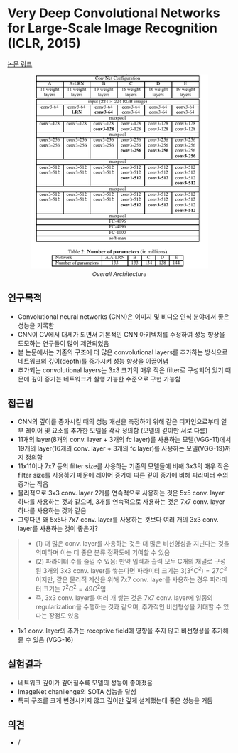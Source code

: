 # Very Deep Convolutional Networks for Large-Scale Image Recognition (ICLR, 2015)

[논문 링크](https://arxiv.org/abs/1409.1556)

<p align="center">
    <img width="400" alt='fig1' src="./img/06_08_01.png?raw=true"></br>
    <em><font size=2>Overall Architecture</font></em>
</p>

## 연구목적
- Convolutional neural networks (CNN)은 이미지 및 비디오 인식 분야에서 좋은 성능을 기록함
- CNN이 CV에서 대세가 되면서 기본적인 CNN 아키텍처를 수정하여 성능 향상을 도모하는 연구들이 많이 제안되었음
- 본 논문에서는 기존의 구조에 더 많은 convolutional layers를 추가하는 방식으로 네트워크의 깊이(depth)를 증가시켜 성능 향상을 이끌어냄
- 추가되는 convolutional layers는 3x3 크기의 매우 작은 filter로 구성되어 있기 때문에 깊이 증가는 네트워크가 실행 가능한 수준으로 구현 가능함

## 접근법
- CNN의 깊이를 증가시킬 때의 성능 개선을 측정하기 위해 같은 디자인으로부터 일부 레이어 및 요소를 추가한 모델을 각각 정의함 (모델의 깊이만 서로 다름)
- 11개의 layer(8개의 conv. layer + 3개의 fc layer)를 사용하는 모델(VGG-11)에서 19개의 layer(16개의 conv. layer + 3개의 fc layer)를 사용하는 모델(VGG-19)까지 정의함
- 11x11이나 7x7 등의 filter size를 사용하는 기존의 모델들에 비해 3x3의 매우 작은 filter size를 사용하기 때문에 레이어 증가에 따른 깊이 증가에 비해 파라미터 수의 증가는 작음
- 물리적으로 3x3 conv. layer 2개를 연속적으로 사용하는 것은 5x5 conv. layer 하나를 사용하는 것과 같으며, 3개를 연속적으로 사용하는 것은 7x7 conv. layer 하나를 사용하는 것과 같음
- 그렇다면 왜 5x5나 7x7 conv. layer를 사용하는 것보다 여러 개의 3x3 conv. layer를 사용하는 것이 좋은가?
> - (1) 더 많은 conv. layer를 사용하는 것은 더 많은 비선형성을 지닌다는 것을 의미하며 이는 더 좋은 분류 정확도에 기여할 수 있음
> - (2) 파라미터 수를 줄일 수 있음: 만약 입력과 출력 모두 C개의 채널로 구성된 3개의 3x3 conv. layer를 쌓는다면 파라미터 크기는 $3(3^2C^2)=27C^2$이지만, 같은 물리적 계산을 위해 7x7 conv. layer를 사용하는 경우 파라미터 크기는 $7^2C^2=49C^2$임. 
> - 즉, 3x3 conv. layer를 여러 개 쌓는 것은 7x7 conv. layer에 일종의 regularization을 수행하는 것과 같으며, 추가적인 비선형성을 기대할 수 있다는 장점도 있음
- 1x1 conv. layer의 추가는 receptive field에 영향을 주지 않고 비선형성을 추가해줄 수 있음 (VGG-16)

## 실험결과
- 네트워크 깊이가 깊어질수록 모델의 성능이 좋아졌음
- ImageNet chanllenge의 SOTA 성능을 달성
- 특히 구조를 크게 변경시키지 않고 깊이만 깊게 설계했는데 좋은 성능을 거둠

## 의견
- /